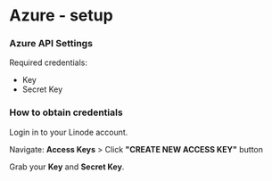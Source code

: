 # Azure - setup

### Azure API Settings

Required credentials:

* Key
* Secret Key



### How to obtain credentials

Login in to your Linode account.



Navigate: **Access Keys** > Click **"CREATE NEW ACCESS KEY"** button



Grab your **Key** and **Secret Key**.
